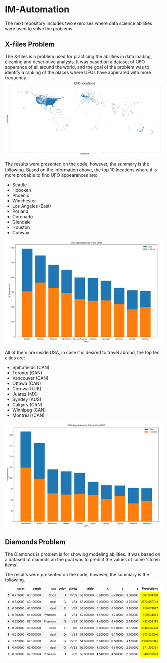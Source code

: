 # IM-Automation
The next repository includes two exercises where data science abilities were used to solve the problems. 


## X-files Problem
The X-files is a problem used for practicing the abilities in data loading, cleaning and descriptive analysis. 
It was based on a dataset of UFO apperance of all around the world, and the goal of the problem was to identify a ranking of the places where UFOs have apperared with more frequency.
![UFO locations](https://github.com/jeasusav10/IM-Automation/blob/main/X-Files%20Problem/UFO_locations.jpg?raw=true)

The results were presented on the code, however, the summary is the following. 
Based on the information above, the top 10 locations where it is more probable to find UFO appearances are:
- Seattle
- Hoboken
- Phoenix
- Winchester
- Los Angeles (East)
- Porland
- Coronado
- Glendale
- Houston 
- Conway

![US Cities](https://github.com/jeasusav10/IM-Automation/blob/main/X-Files%20Problem/US_cities.jpg?raw=true)

All of them are inside USA, in case it is desired to travel abroad, the top ten cities are:
- Spittafields (CAN)
- Toronto (CAN)
- Vancouver (CAN)
- Ottawa (CAN)
- Cornwall (UK)
- Juárez (MX)
- Syndey (AUS)
- Calgary (CAN)
- Winnipeg (CAN)
- Montréal (CAN)

![Non-US Cities](https://github.com/jeasusav10/IM-Automation/blob/main/X-Files%20Problem/Cities_abroad.jpg?raw=true)


## Diamonds Problem
The Diamonds is problem is for showing modeling abilities.
It was based on a datased of diamods an the goal was to predict the values of some 'stolen items'.

The results were presented on the code, however, the summary is the following. 
![Diamonds Predictions](https://github.com/jeasusav10/IM-Automation/blob/main/Lapidarist%20Problem/diamods_predictions.jpg?raw=true)
